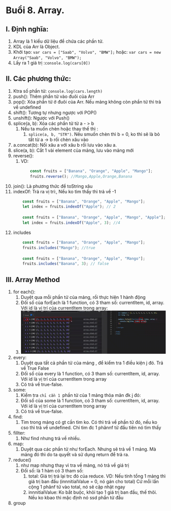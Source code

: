 # Buổi 8. Array.

## I. Định nghĩa:
1. Array là 1 kiểu dữ liệu để chứa các phần tử.
2. KDL của Arr là Object.
3. Khởi tạo: `var cars = ["Saab", "Volvo", "BMW"];` hoặc: `var cars = new Array("Saab", "Volvo", "BMW");`
4. Lấy ra 1 giá trị :`console.log(cars[0])`

## II. Các phương thức:
1. Ktra số phần tử: `console.log(cars.length)`
2. push(): Thêm phần tử vào đuôi của Arr
3. pop(): Xóa phần tử ở đuôi của Arr. Nếu mảng không còn phần tử thì trả về undefined
4. shift(): Tương tự nhưng ngược với POP()
5. unshift(): Ngược với Push()
6. splice(a, b): Xóa các phần tử từ a - > b
   1. Nếu ta muốn chèn hoặc thay thế thì :
      1. `splice(a, b, "STR")`. Nêu smuốn chèn thì b = 0, ko thì sẽ là bỏ tất từ a -> b rồi chèn xâu vào
7. a.concat(b): Nối xâu a với xâu b rồi lưu vào xâu a.
8. slice(a, b): Cắt 1 vài element của mảng, lưu vào mảng mới
9. reverse():
   1.  VD:
        ```js
            const fruits = ["Banana", "Orange", "Apple", "Mango"];
            fruits.reverse(); //Mango,Apple,Orange,Banana
        ```
10. join(): Là phương thức để toString xâu
11. indexOf: Trả ra vị trí:, Nếu ko tìm thấy thì trả về -1
    ```js
        const fruits = ["Banana", "Orange", "Apple", "Mango"];
        let index = fruits.indexOf("Apple"); // 2

        const fruits = ["Banana", "Orange", "Apple", "Mango", "Apple"];
        let index = fruits.indexOf("Apple", 3); //4
    ```
12. includes
    ```js
        const fruits = ["Banana", "Orange", "Apple", "Mango"];
        fruits.includes("Mango"); //true

        const fruits = ["Banana", "Orange", "Apple", "Mango"];
        fruits.includes("Banana", 3); // false
    ```

## III. Array Method
1. for each(): 
   1. Duyệt qua mỗi phần tử của mảng, rồi thực hiện 1 hành động
   2. Đối số của forEach là 1 function, có 3 tham số: currentItem, id, array. Với id là vị trí của currentItem trong array:
   3. ![alt text](image-15.png)
2. every:
   1. Duyệt qua tất cả phần tử của mảng , để kiểm tra 1 điều kiện j đó. Trả về True False
   2. Đối số của every là 1 function, có 3 tham số: currentItem, id, array. Với id là vị trí của currentItem trong array
   3. Có trả về true-false.
3. some:
   1. Kiểm tra `chỉ cần 1 `phần tử của 1 mảng thỏa mãn đk j đó:
   2. Đối số của some là 1 function, có 3 tham số: currentItem, id, array. Với id là vị trí của currentItem trong array
   3. Có trả về true-false.
4. find:
   1. Tìm trong mảng có gt cần tìm ko. Có thì trả về phần tử đó, nếu ko cso thì trả về undefined. Chỉ tìm đc 1 phânnf tử đầu tiên nó tìm thấy
5. fillter:
   1. Như find nhưng trả về nhiều.
6. map:
   1. Duyệt qua các phần tử như forEach. Nhưng sẽ trả về 1 mảng. Mà mảng đó thì do ta quyết và sử dụng return để trả ra.
7. reduce()
   1. như map nhưng thay vì tra về mảng, nó trả về giá trị
   2. Đối số: là 1 hàm có 3 tham số: 
      1. total: Giá trị trả lại trc đó của reduce. VD: Nếu tính tổng 1 mảng thì giá trị ban đấu (innnitialValue = 0, nó gán cho total) Cứ mỗi lần cộng 1 phânf tử vào total, nó sẽ cập nhật ngay
      2. innnitialValue: Ko bắt buộc, khỏi tạo 1 giá trị ban đầu, thế thôi. Nếu ko kbao thì mặc định nó ssd phần tử đầu
8. group